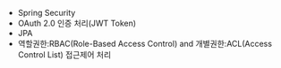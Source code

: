 - Spring Security
- OAuth 2.0 인증 처리(JWT Token)
- JPA
- 역할권한:RBAC(Role-Based Access Control) and 개별권한:ACL(Access Control List) 접근제어 처리
